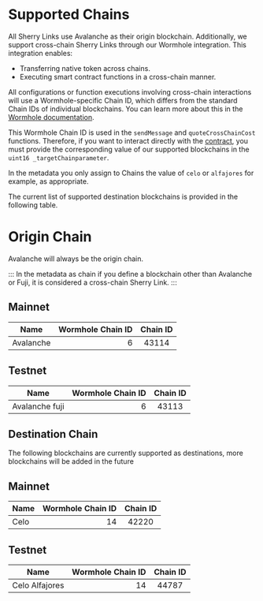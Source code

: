 # Supported Chains

All Sherry Links use Avalanche as their origin blockchain. Additionally, we support cross-chain Sherry Links through our Wormhole integration. This integration enables:

+ Transferring native token across chains.
+ Executing smart contract functions in a cross-chain manner.


All configurations or function executions involving cross-chain interactions will use a Wormhole-specific Chain ID, which differs from the standard Chain IDs of individual blockchains. You can learn more about this in the [Wormhole documentation](https://wormhole.com/docs/build/reference/chain-ids/#__tabbed_1_2).


This Wormhole Chain ID is used in the `sendMessage` and `quoteCrossChainCost` functions. Therefore, if you want to interact directly with the [contract](https://github.com/SherryLabs/sherry-contracts/blob/main/contracts/wormhole/SL1MessageSender.sol), you must provide the corresponding value of our supported blockchains in the `uint16 _targetChainparameter`.


In the metadata you only assign to Chains the value of `celo` or `alfajores` for example, as appropriate.


The current list of supported destination blockchains is provided in the following table.

# Origin Chain

Avalanche will always be the origin chain.


::: In the metadata as chain if you define a blockchain other than Avalanche or Fuji, it is considered a cross-chain Sherry Link. :::

## Mainnet

| Name      | Wormhole Chain ID  | Chain ID |
| ------------- | -------:| :--------: |
| Avalanche     |   6     |   43114    |

## Testnet

| Name      | Wormhole Chain ID  | Chain ID |
| ------------- | -------:| :--------: |
| Avalanche fuji     |   6     |   43113    |

## Destination Chain

The following blockchains are currently supported as destinations, more blockchains will be added in the future 

## Mainnet

| Name      | Wormhole Chain ID  | Chain ID |
| ------------- | -------:| :--------: |
| Celo     |   14     |   42220    |

## Testnet

| Name      | Wormhole Chain ID  | Chain ID |
| ------------- | -------:| :--------: |
| Celo Alfajores     |   14     |   44787   |





